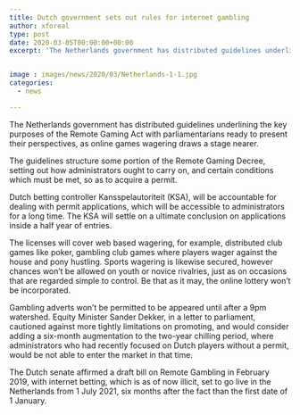 ```yaml
---
title: Dutch government sets out rules for internet gambling
author: xforeal 
type: post
date: 2020-03-05T00:00:00+00:00
excerpt: 'The Netherlands government has distributed guidelines underlining the key purposes of the Remote Gaming Act with parliamentarians ready to present their perspectives, as online games wagering moves a stage closer '


image : images/news/2020/03/Netherlands-1-1.jpg
categories:
  - news

---
```

The Netherlands government has distributed guidelines underlining the key purposes of the Remote Gaming Act with parliamentarians ready to present their perspectives, as online games wagering draws a stage nearer. 

The guidelines structure some portion of the Remote Gaming Decree, setting out how administrators ought to carry on, and certain conditions which must be met, so as to acquire a permit. 

Dutch betting controller Kansspelautoriteit (KSA), will be accountable for dealing with permit applications, which will be accessible to administrators for a long time. The KSA will settle on a ultimate conclusion on applications inside a half year of entries. 

The licenses will cover web based wagering, for example, distributed club games like poker, gambling club games where players wager against the house and pony hustling. Sports wagering is likewise secured, however chances won&#8217;t be allowed on youth or novice rivalries, just as on occasions that are regarded simple to control. Be that as it may, the online lottery won&#8217;t be incorporated. 

Gambling adverts won&#8217;t be permitted to be appeared until after a 9pm watershed. Equity Minister Sander Dekker, in a letter to parliament, cautioned against more tightly limitations on promoting, and would consider adding a six-month augmentation to the two-year chilling period, where administrators who had recently focused on Dutch players without a permit, would be not able to enter the market in that time. 

The Dutch senate affirmed a draft bill on Remote Gambling in February 2019, with internet betting, which is as of now illicit, set to go live in the Netherlands from 1 July 2021, six months after the fact than the first date of 1 January.